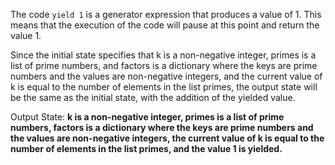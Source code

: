 The code `yield 1` is a generator expression that produces a value of 1. This means that the execution of the code will pause at this point and return the value 1.

Since the initial state specifies that k is a non-negative integer, primes is a list of prime numbers, and factors is a dictionary where the keys are prime numbers and the values are non-negative integers, and the current value of k is equal to the number of elements in the list primes, the output state will be the same as the initial state, with the addition of the yielded value.

Output State: **k is a non-negative integer, primes is a list of prime numbers, factors is a dictionary where the keys are prime numbers and the values are non-negative integers, the current value of k is equal to the number of elements in the list primes, and the value 1 is yielded.**